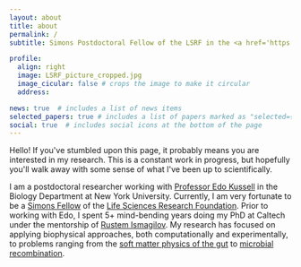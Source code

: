 ```yaml
---
layout: about
title: about
permalink: /
subtitle: Simons Postdoctoral Fellow of the LSRF in the <a href='https://www.kussellgroup.org/'>Kussell Group</a>

profile:
  align: right
  image: LSRF_picture_cropped.jpg
  image_cicular: false # crops the image to make it circular
  address: 

news: true  # includes a list of news items
selected_papers: true # includes a list of papers marked as "selected={true}"
social: true  # includes social icons at the bottom of the page
---
```


Hello! If you've stumbled upon this page, it probably means you are interested in my research. This is a constant work in progress, but hopefully you'll walk away with some sense of what I've been up to scientifically.

I am a postdoctoral researcher working with [Professor Edo Kussell](https://www.kussellgroup.org/) in the Biology Department at New York University. Currently, I am very fortunate to be a [Simons Fellow](https://www.simonsfoundation.org/life-sciences/simons-postdoctoral-fellowships-in-life-sciences/) of the [Life Sciences Research Foundation](http://www.lsrf.org/). Prior to working with Edo, I spent 5+ mind-bending years doing my PhD at Caltech under the mentorship of [Rustem Ismagilov](https://ismagilovlab.caltech.edu/). My research has focused on applying biophysical approaches, both computationally and experimentally, to problems ranging from the [soft matter physics of the gut](https://apsteinberg.github.io/projects/1_gutbiophysics/) to [microbial recombination](https://apsteinberg.github.io/projects/2_recombo/).



